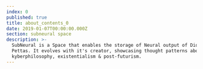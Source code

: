 ```yaml
---
index: 0
published: true
title: about_contents_0
date: 2019-01-07T00:00:00.000Z
section: subneural space
description: >-
  SubNeural is a Space that enables the storage of Neural output of Dionisis
  Pettas. It evolves with it's creator, showcasing thought patterns about
  kyberphilosophy, existentialism & post-futurism.
---
```


